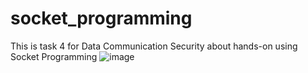 # socket_programming
This is task 4 for Data Communication Security about hands-on using Socket Programming
![image](https://github.com/rayhandhafi/socket_programming/assets/80929874/a06dce97-8591-462b-ba96-dd12ffe1c92a)
